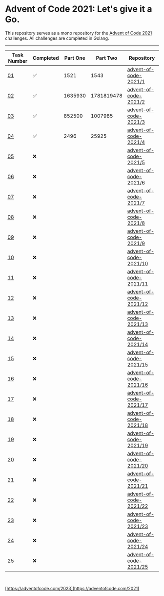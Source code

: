 # Advent of Code 2021: Let's give it a Go.

This repository serves as a mono repository for the [Advent of Code 2021](https://adventofcode.com/2021) challenges. All challenges are completed in Golang.


---

<!--✅ ❌ -->

| Task Number | Completed | Part One | Part Two | Repository |
|-------------|-----------|-|--|--------|
| [01](https://adventofcode.com/2021/day/1) | ✅ | 1521 | 1543 | [advent-of-code-2021/1](https://github.com/n0rrman/advent-of-code-2021/tree/main/01) | -->
| [02](https://adventofcode.com/2021/day/2) | ✅ | 1635930 | 1781819478 | [advent-of-code-2021/2](https://github.com/n0rrman/advent-of-code-2021/tree/main/02) | -->
| [03](https://adventofcode.com/2021/day/3) | ✅ | 852500 | 1007985 | [advent-of-code-2021/3](https://github.com/n0rrman/advent-of-code-2021/tree/main/03) | -->
| [04](https://adventofcode.com/2021/day/4) | ✅ | 2496 | 25925 | [advent-of-code-2021/4](https://github.com/n0rrman/advent-of-code-2021/tree/main/04) | -->
| [05](https://adventofcode.com/2021/day/5) | ❌ |  |  | [advent-of-code-2021/5](https://github.com/n0rrman/advent-of-code-2021/tree/main/05) | -->
| [06](https://adventofcode.com/2021/day/6) | ❌ |  |  | [advent-of-code-2021/6](https://github.com/n0rrman/advent-of-code-2021/tree/main/06) | -->
| [07](https://adventofcode.com/2021/day/7) | ❌ |  |  | [advent-of-code-2021/7](https://github.com/n0rrman/advent-of-code-2021/tree/main/07) | -->
| [08](https://adventofcode.com/2021/day/8) | ❌ |  |  | [advent-of-code-2021/8](https://github.com/n0rrman/advent-of-code-2021/tree/main/08) | -->
| [09](https://adventofcode.com/2021/day/9) | ❌ |  |  | [advent-of-code-2021/9](https://github.com/n0rrman/advent-of-code-2021/tree/main/09) | -->
| [10](https://adventofcode.com/2021/day/10) | ❌ |  |  | [advent-of-code-2021/10](https://github.com/n0rrman/advent-of-code-2021/tree/main/10) | -->
| [11](https://adventofcode.com/2021/day/11) | ❌ |  |  | [advent-of-code-2021/11](https://github.com/n0rrman/advent-of-code-2021/tree/main/11) | -->
| [12](https://adventofcode.com/2021/day/12) | ❌ |  |  | [advent-of-code-2021/12](https://github.com/n0rrman/advent-of-code-2021/tree/main/12) | -->
| [13](https://adventofcode.com/2021/day/13) | ❌ |  |  | [advent-of-code-2021/13](https://github.com/n0rrman/advent-of-code-2021/tree/main/13) | -->
| [14](https://adventofcode.com/2021/day/14) | ❌ |  |  | [advent-of-code-2021/14](https://github.com/n0rrman/advent-of-code-2021/tree/main/14) | -->
| [15](https://adventofcode.com/2021/day/15) | ❌ |  |  | [advent-of-code-2021/15](https://github.com/n0rrman/advent-of-code-2021/tree/main/15) | -->
| [16](https://adventofcode.com/2021/day/16) | ❌ |  |  | [advent-of-code-2021/16](https://github.com/n0rrman/advent-of-code-2021/tree/main/16) | -->
| [17](https://adventofcode.com/2021/day/17) | ❌ |  |  | [advent-of-code-2021/17](https://github.com/n0rrman/advent-of-code-2021/tree/main/17) | -->
| [18](https://adventofcode.com/2021/day/18) | ❌ |  |  | [advent-of-code-2021/18](https://github.com/n0rrman/advent-of-code-2021/tree/main/18) | -->
| [19](https://adventofcode.com/2021/day/19) | ❌ |  |  | [advent-of-code-2021/19](https://github.com/n0rrman/advent-of-code-2021/tree/main/19) | -->
| [20](https://adventofcode.com/2021/day/20) | ❌ |  |  | [advent-of-code-2021/20](https://github.com/n0rrman/advent-of-code-2021/tree/main/20) | -->
| [21](https://adventofcode.com/2021/day/21) | ❌ |  |  | [advent-of-code-2021/21](https://github.com/n0rrman/advent-of-code-2021/tree/main/21) | -->
| [22](https://adventofcode.com/2021/day/22) | ❌ |  |  | [advent-of-code-2021/22](https://github.com/n0rrman/advent-of-code-2021/tree/main/22) | -->
| [23](https://adventofcode.com/2021/day/23) | ❌ |  |  | [advent-of-code-2021/23](https://github.com/n0rrman/advent-of-code-2021/tree/main/23) | -->
| [24](https://adventofcode.com/2021/day/24) | ❌ |  |  | [advent-of-code-2021/24](https://github.com/n0rrman/advent-of-code-2021/tree/main/24) | -->
| [25](https://adventofcode.com/2021/day/25) | ❌ |  |  | [advent-of-code-2021/25](https://github.com/n0rrman/advent-of-code-2021/tree/main/25) | -->

&nbsp;

[https://adventofcode.com/2023](https://adventofcode.com/2021)

